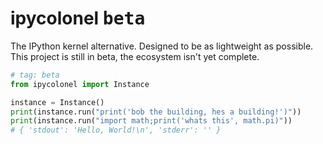 # ipycolonel <kbd>beta</kbd>

The IPython kernel alternative. Designed to be as lightweight as possible.
This project is still in beta, the ecosystem isn't yet complete.

```python
# tag: beta
from ipycolonel import Instance

instance = Instance()
print(instance.run("print('bob the building, hes a building!')"))
print(instance.run("import math;print('whats this', math.pi)"))
# { 'stdout': 'Hello, World!\n', 'stderr': '' }
```
